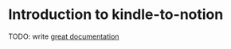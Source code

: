 # Introduction to kindle-to-notion

TODO: write [great documentation](http://jacobian.org/writing/what-to-write/)
